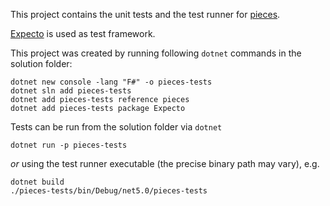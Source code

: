 This project contains the unit tests and the test runner for [pieces](../pieces).

[Expecto](https://github.com/haf/expecto) is used as test framework.

This project was created by running following `dotnet` commands in the solution folder:
```
dotnet new console -lang "F#" -o pieces-tests
dotnet sln add pieces-tests
dotnet add pieces-tests reference pieces
dotnet add pieces-tests package Expecto
```

Tests can be run from the solution folder via `dotnet`
```
dotnet run -p pieces-tests
```
*or* using the test runner executable (the precise binary path may vary), e.g.
```
dotnet build
./pieces-tests/bin/Debug/net5.0/pieces-tests
```
